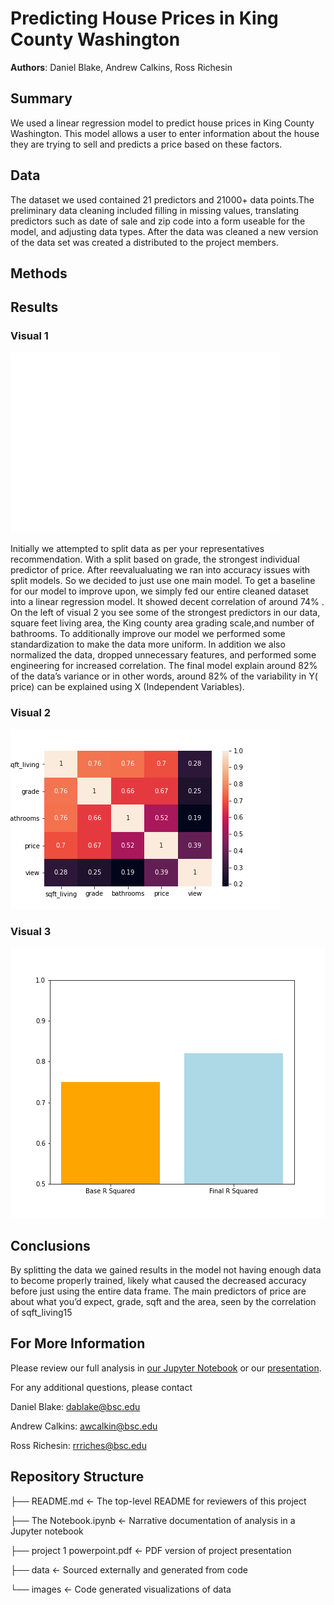 # Predicting House Prices in King County Washington

**Authors**: Daniel Blake, Andrew Calkins, Ross Richesin

## Summary

We used a linear regression model to predict house prices in King County Washington. This model allows a user to enter information about the house they are trying to sell and predicts a price based on these factors.

## Data

The dataset we used contained 21 predictors and 21000+ data points.The preliminary data cleaning included filling in missing values, translating predictors such as date of sale and zip code into a form useable for the model, and adjusting data types. After the data was cleaned a new version of the data set was created a distributed to the project members. 

## Methods

## Results
### Visual 1
![graph1](./images/data_vs_grade.png)

Initially we attempted to split data as per your representatives recommendation. With a split based on grade, the strongest individual predictor of price. After reevalualuating we ran into accuracy issues with split models. So we decided to just use one main model. To get a baseline for our model to improve upon, we simply fed our entire cleaned dataset into a linear regression model. It showed decent correlation of around 74% . On the left of visual 2 you see some of the strongest predictors in our data, square feet living area, the King county area grading scale,and number of bathrooms. To additionally improve our model we performed some standardization to make the data more uniform. In addition we also normalized the data, dropped unnecessary features, and performed some engineering for increased correlation. The final model explain around 82% of the data’s variance or in other words, around 82% of the variability in Y( price) can be explained using X (Independent Variables).


### Visual 2
![graph2](./images/heatmap_basic.png)
### Visual 3
![graph3](./images/R_Squared_Comparison.png)

## Conclusions

By splitting the data we gained results in the model not having enough data to become properly trained, likely what caused the decreased accuracy before just using the entire data frame. The main predictors of price are about what you’d expect, grade, sqft and the area, seen by the correlation of sqft_living15


## For More Information

Please review our full analysis in [our Jupyter Notebook](./notebooks/report.ipynb) or our [presentation](project_1_powerpoint.pdf).

For any additional questions, please contact 

Daniel Blake: dablake@bsc.edu

Andrew Calkins: awcalkin@bsc.edu

Ross Richesin: rrriches@bsc.edu

## Repository Structure

├── README.md                           <- The top-level README for reviewers of this project

├── The Notebook.ipynb                  <- Narrative documentation of analysis in a Jupyter notebook

├── project 1 powerpoint.pdf            <- PDF version of project presentation

├── data                                <- Sourced externally and generated from code

└── images                              <- Code generated visualizations of data